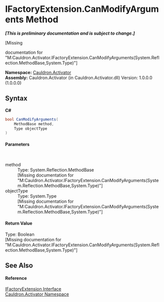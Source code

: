 # IFactoryExtension.CanModifyArguments Method 
 _**\[This is preliminary documentation and is subject to change.\]**_

\[Missing <summary> documentation for "M:Cauldron.Activator.IFactoryExtension.CanModifyArguments(System.Reflection.MethodBase,System.Type)"\]

**Namespace:**&nbsp;<a href="N_Cauldron_Activator">Cauldron.Activator</a><br />**Assembly:**&nbsp;Cauldron.Activator (in Cauldron.Activator.dll) Version: 1.0.0.0 (1.0.0.0)

## Syntax

**C#**<br />
``` C#
bool CanModifyArguments(
	MethodBase method,
	Type objectType
)
```


#### Parameters
&nbsp;<dl><dt>method</dt><dd>Type: System.Reflection.MethodBase<br />\[Missing <param name="method"/> documentation for "M:Cauldron.Activator.IFactoryExtension.CanModifyArguments(System.Reflection.MethodBase,System.Type)"\]</dd><dt>objectType</dt><dd>Type: System.Type<br />\[Missing <param name="objectType"/> documentation for "M:Cauldron.Activator.IFactoryExtension.CanModifyArguments(System.Reflection.MethodBase,System.Type)"\]</dd></dl>

#### Return Value
Type: Boolean<br />\[Missing <returns> documentation for "M:Cauldron.Activator.IFactoryExtension.CanModifyArguments(System.Reflection.MethodBase,System.Type)"\]

## See Also


#### Reference
<a href="T_Cauldron_Activator_IFactoryExtension">IFactoryExtension Interface</a><br /><a href="N_Cauldron_Activator">Cauldron.Activator Namespace</a><br />